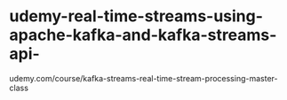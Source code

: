 # udemy-real-time-streams-using-apache-kafka-and-kafka-streams-api-
udemy.com/course/kafka-streams-real-time-stream-processing-master-class
